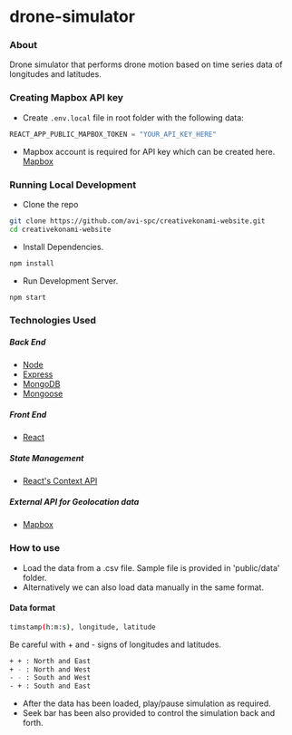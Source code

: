 # drone-simulator

### About

Drone simulator that performs drone motion based on time series data of longitudes and latitudes.

### Creating Mapbox API key

-   Create `.env.local` file in root folder with the following data:

```js
REACT_APP_PUBLIC_MAPBOX_TOKEN = "YOUR_API_KEY_HERE"
```

-   Mapbox account is required for API key which can be created here. [Mapbox](https://www.mapbox.com)

### Running Local Development

-   Clone the repo

```sh
git clone https://github.com/avi-spc/creativekonami-website.git
cd creativekonami-website
```

-   Install Dependencies.

```sh
npm install
```

-   Run Development Server.

```sh
npm start
```

### Technologies Used

##### Back End

-   [Node](https://nodejs.org)
-   [Express](http://expressjs.com)
-   [MongoDB](http://mongodb.com)
-   [Mongoose](http://mongoosejs.com)

##### Front End

-   [React](https://reactjs.org)

##### State Management

-   [React's Context API](https://reactjs.org/docs/context.html)

##### External API for Geolocation data

-   [Mapbox](https://www.mapbox.com)

### How to use

-   Load the data from a .csv file. Sample file is provided in 'public/data' folder.
-   Alternatively we can also load data manually in the same format.

#### Data format
```sh
timstamp(h:m:s), longitude, latitude
```
Be careful with + and - signs of longitudes and latitudes. </br>
```sh
+ + : North and East
+ - : North and West
- - : South and West
- + : South and East
```

-   After the data has been loaded, play/pause simulation as required.
-   Seek bar has been also provided to control the simulation back and forth.   

